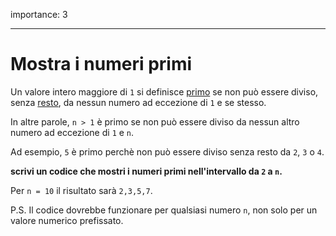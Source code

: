 importance: 3

---

# Mostra i numeri primi

Un valore intero maggiore di `1` si definisce [primo](https://it.wikipedia.org/wiki/Numero_primo) se non può essere diviso, senza [resto](https://it.wikipedia.org/wiki/Resto), da nessun numero ad eccezione di `1` e se stesso.

In altre parole, `n > 1` è primo se non può essere diviso da nessun altro numero ad eccezione di `1` e `n`.

Ad esempio, `5` è primo perchè non può essere diviso senza resto da `2`, `3` o `4`.

**scrivi un codice che mostri i numeri primi nell'intervallo da `2` a `n`.**

Per `n = 10` il risultato sarà `2,3,5,7`.

P.S. Il codice dovrebbe funzionare per qualsiasi numero `n`, non solo per un valore numerico prefissato.
